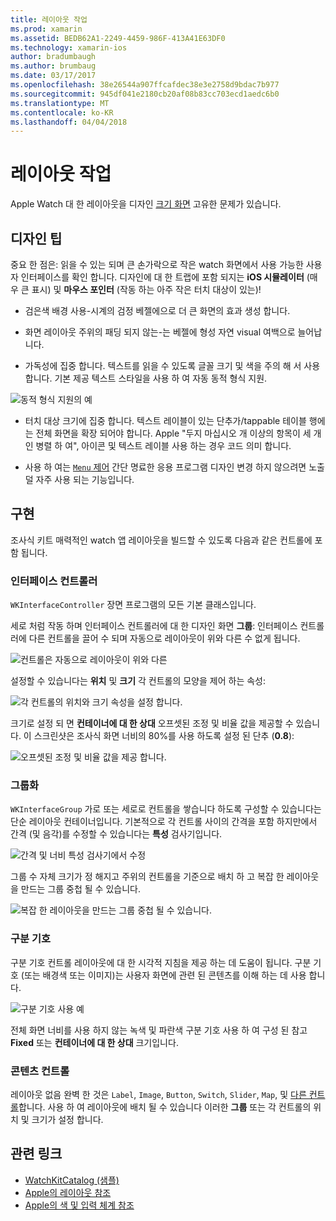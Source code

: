 ```yaml
---
title: 레이아웃 작업
ms.prod: xamarin
ms.assetid: BEDB62A1-2249-4459-986F-413A41E63DF0
ms.technology: xamarin-ios
author: bradumbaugh
ms.author: brumbaug
ms.date: 03/17/2017
ms.openlocfilehash: 38e26544a907ffcafdec38e3e2758d9bdac7b977
ms.sourcegitcommit: 945df041e2180cb20af08b83cc703ecd1aedc6b0
ms.translationtype: MT
ms.contentlocale: ko-KR
ms.lasthandoff: 04/04/2018
---
```

# <a name="working-with-layout"></a>레이아웃 작업

Apple Watch 대 한 레이아웃을 디자인 [크기 화면](~/ios/watchos/app-fundamentals/screen-sizes.md) 고유한 문제가 있습니다.

## <a name="design-tips"></a>디자인 팁

중요 한 점은: 읽을 수 있는 되며 큰 손가락으로 작은 watch 화면에서 사용 가능한 사용자 인터페이스를 확인 합니다. 디자인에 대 한 트랩에 포함 되지는 **iOS 시뮬레이터** (매우 큰 표시) 및 **마우스 포인터** (작동 하는 아주 작은 터치 대상이 있는)!

- 검은색 배경 사용-시계의 검정 베젤에으로 더 큰 화면의 효과 생성 합니다.

- 화면 레이아웃 주위의 패딩 되지 않는-는 베젤에 형성 자연 visual 여백으로 늘어납니다.

- 가독성에 집중 합니다. 텍스트를 읽을 수 있도록 글꼴 크기 및 색을 주의 해 서 사용 합니다. 기본 제공 텍스트 스타일을 사용 하 여 자동 동적 형식 지원.

![](layout-images/type.png "동적 형식 지원의 예")

- 터치 대상 크기에 집중 합니다. 텍스트 레이블이 있는 단추가/tappable 테이블 행에는 전체 화면을 확장 되어야 합니다. Apple "두지 마십시오 개 이상의 항목이 세 개인 병렬 하 여", 아이콘 및 텍스트 레이블 사용 하는 경우 코드 의미 합니다.

- 사용 하 여는 [ `Menu` 제어](~/ios/watchos/user-interface/menu.md) 간단 명료한 응용 프로그램 디자인 변경 하지 않으려면 노출 덜 자주 사용 되는 기능입니다.


## <a name="implementation"></a>구현

조사식 키트 매력적인 watch 앱 레이아웃을 빌드할 수 있도록 다음과 같은 컨트롤에 포함 됩니다.

### <a name="interface-controller"></a>인터페이스 컨트롤러

`WKInterfaceController` 장면 프로그램의 모든 기본 클래스입니다.

세로 처럼 작동 하며 인터페이스 컨트롤러에 대 한 디자인 화면 **그룹**: 인터페이스 컨트롤러에 다른 컨트롤을 끌어 수 되며 자동으로 레이아웃이 위와 다른 수 없게 됩니다.

![](layout-images/controller-scene.png "컨트롤은 자동으로 레이아웃이 위와 다른")

설정할 수 있습니다는 **위치** 및 **크기** 각 컨트롤의 모양을 제어 하는 속성:

![](layout-images/positionsize-attributes.png "각 컨트롤의 위치와 크기 속성을 설정 합니다.")

크기로 설정 되 면 **컨테이너에 대 한 상대** 오프셋된 조정 및 비율 값을 제공할 수 있습니다. 이 스크린샷은 조사식 화면 너비의 80%를 사용 하도록 설정 된 단추 (**0.8**):

![](layout-images/button-attributes.png "오프셋된 조정 및 비율 값을 제공 합니다.")


### <a name="group"></a>그룹화

`WKInterfaceGroup` 가로 또는 세로로 컨트롤을 쌓습니다 하도록 구성할 수 있습니다는 단순 레이아웃 컨테이너입니다. 기본적으로 각 컨트롤 사이의 간격을 포함 하지만에서 간격 (및 음각)를 수정할 수 있습니다는 **특성** 검사기입니다.

![](layout-images/group-attributes.png "간격 및 너비 특성 검사기에서 수정")

그룹 수 자체 크기가 정 해지고 주위의 컨트롤을 기준으로 배치 하 고 복잡 한 레이아웃을 만드는 그룹 중첩 될 수 있습니다.

![](layout-images/group-scene.png "복잡 한 레이아웃을 만드는 그룹 중첩 될 수 있습니다.")


### <a name="separator"></a>구분 기호

구분 기호 컨트롤 레이아웃에 대 한 시각적 지침을 제공 하는 데 도움이 됩니다. 구분 기호 (또는 배경색 또는 이미지)는 사용자 화면에 관련 된 콘텐츠를 이해 하는 데 사용 합니다.

![](layout-images/separator-scene.png "구분 기호 사용 예")

전체 화면 너비를 사용 하지 않는 녹색 및 파란색 구분 기호 사용 하 여 구성 된 참고 **Fixed** 또는 **컨테이너에 대 한 상대** 크기입니다.

### <a name="content-controls"></a>콘텐츠 컨트롤

레이아웃 없음 완벽 한 것은 `Label`, `Image`, `Button`, `Switch`, `Slider`, `Map`, 및 [다른 컨트롤](~/ios/watchos/user-interface/index.md)합니다.
사용 하 여 레이아웃에 배치 될 수 있습니다 이러한 **그룹** 또는 각 컨트롤의 위치 및 크기가 설정 합니다.



## <a name="related-links"></a>관련 링크

- [WatchKitCatalog (샘플)](https://developer.xamarin.com/samples/monotouch/WatchKit/WatchKitCatalog/)
- [Apple의 레이아웃 참조](https://developer.apple.com/library/prerelease/ios/documentation/UserExperience/Conceptual/WatchHumanInterfaceGuidelines/Layout.html)
- [Apple의 색 및 입력 체계 참조](https://developer.apple.com/library/prerelease/ios/documentation/UserExperience/Conceptual/WatchHumanInterfaceGuidelines/ColorandTypography.html)

